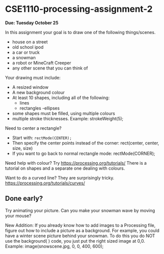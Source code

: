 # CSE1110-processing-assignment-2
**Due: Tuesday October 25**

In this assignment your goal is to draw one of the following things/scenes.  
- house on a street
- old school ipod
- a car or truck
- a snowman
- a robot or MineCraft Creeper
- any other scene that you can think of

Your drawing must include:
- A resized window
- A new background colour
- At least 10 shapes, including all of the following:
  - lines
  - rectangles
  -ellipses
- some shapes must be filled, using multiple colours
- multiple stroke thicknesses. Example:  strokeWeight(5);

Need to center a rectangle? 
- Start with: ```rectMode(CENTER);```
- Then specify the center points instead of the corner: rect(center, center, size, size)
- If you want to go back to normal rectangle mode:	rectMode(CORNER);

Need help with colour?  Try https://processing.org/tutorials/  There is a tutorial on shapes and a separate one dealing with colours.

Want to do a curved line? They are surprisingly tricky.  https://processing.org/tutorials/curves/ 

## Done early?  
Try animating your picture.  Can you make your snowman wave by moving your mouse?

New Addition: If you already know how to add images to a Processing file, figure out how to include a picture as a background.  For example, you could have a winter scene picture behind your snowman.  To do this you do NOT use the background( ) code, you just put the right sized image at 0,0.  Example: image(snowscene.jpg, 0, 0, 400, 600);

